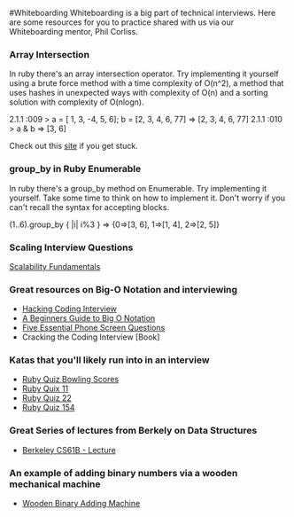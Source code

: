 #Whiteboarding
Whiteboarding is a big part of technical interviews. Here are some resources for you to practice shared with us via our Whiteboarding mentor, Phil Corliss.
### Array Intersection
In ruby there's an array intersection operator. Try implementing it yourself using a brute force method with a time complexity of O(n^2), a method that uses hashes in unexpected ways with complexity of O(n) and a sorting solution with complexity of O(nlogn).

2.1.1 :009 > a = [ 1, 3, -4, 5, 6]; b = [2, 3, 4, 6, 77]
 => [2, 3, 4, 6, 77] 
2.1.1 :010 > a & b
 => [3, 6]

Check out this <a href="http://www.sysexpand.com/?path=exercises/array-intersection">site</a> if you get stuck.

### group_by in Ruby Enumerable
In ruby there's a group_by method on Enumerable. Try implementing it yourself. Take some time to think on how to implement it. Don't worry if you can't recall the syntax for accepting blocks.

(1..6).group_by { |i| i%3 }
 => {0=>[3, 6], 1=>[1, 4], 2=>[2, 5]}
 
### Scaling Interview Questions
<a href="http://www.hiredintech.com/app#scalability-fundamentals">Scalability Fundamentals</a>

### Great resources on Big-O Notation and interviewing
<ul>
<li><a href="http://www.restlessprogrammer.com/2013/09/hacking-coding-interview.html
http://bigocheatsheet.com/">Hacking Coding Interview</a></li>
<li><a href="http://rob-bell.net/2009/06/a-beginners-guide-to-big-o-notation/">A Beginners Guide to Big O Notation</a></li>
<li><a href="https://sites.google.com/site/steveyegge2/five-essential-phone-screen-questions">Five Essential Phone Screen Questions</a></li>
<li>Cracking the Coding Interview [Book]</li>
</ul>

### Katas that you'll likely run into in an interview
<ul>
<li><a href="http://rubyquiz.strd6.com/quizzes/181-bowling-scores">Ruby Quiz Bowling Scores</a></li>
<li><a href="http://rubyquiz.com/quiz11.html">Ruby Quix 11</a></li>
<li><a href="http://rubyquiz.com/quiz22.html">Ruby Quiz 22</a></li>
<li><a href="http://rubyquiz.com/quiz154.html">Ruby Quiz 154</a></li>
</ul>

### Great Series of lectures from Berkely on Data Structures
<ul>
<li><a href="https://www.youtube.com/watch?v=QMV45tHCYNI&list=PL4BBB74C7D2A1049C">Berkeley CS61B - Lecture</a></li>
</ul>

### An example of adding binary numbers via a wooden mechanical machine
<ul>
<li><a href="https://www.youtube.com/watch?v=4yBGbozevqs">Wooden Binary Adding Machine</a></li>
